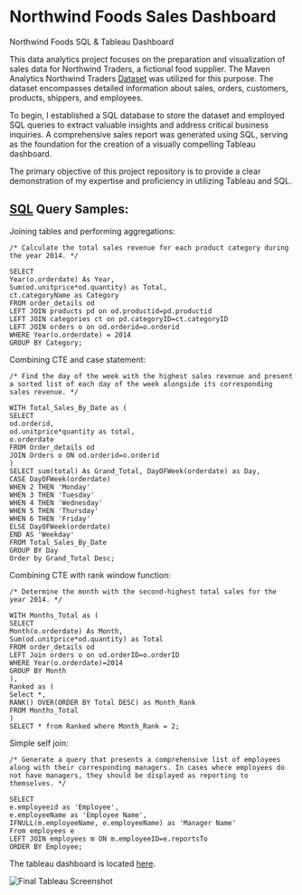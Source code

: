 # Northwind Foods Sales Dashboard

Northwind Foods SQL &amp; Tableau Dashboard

This data analytics project focuses on the preparation and visualization of sales data for Northwind Traders, a fictional food supplier. The Maven Analytics Northwind Traders [Dataset](https://www.mavenanalytics.io/data-playground?dataStructure=2lXwWbWANQgI727tVx3DRC) was utilized for this purpose. The dataset encompasses detailed information about sales, orders, customers, products, shippers, and employees.

To begin, I established a SQL database to store the dataset and employed SQL queries to extract valuable insights and address critical business inquiries. A comprehensive sales report was generated using SQL, serving as the foundation for the creation of a visually compelling Tableau dashboard.

The primary objective of this project repository is to provide a clear demonstration of my expertise and proficiency in utilizing Tableau and SQL. 

[SQL](https://github.com/MyrthaDestra/Northwind/blob/main/Northwind%20Traders%20SQL.sql)
**Query Samples:**
---

Joining tables and performing aggregations:
```
/* Calculate the total sales revenue for each product category during the year 2014. */

SELECT 
Year(o.orderdate) As Year,
Sum(od.unitprice*od.quantity) as Total,
ct.categoryName as Category
FROM order_details od
LEFT JOIN products pd on od.productid=pd.productid
LEFT JOIN categories ct on pd.categoryID=ct.categoryID
LEFT JOIN orders o on od.orderid=o.orderid
WHERE Year(o.orderdate) = 2014
GROUP BY Category;
```

Combining CTE and case statement:
```
/* Find the day of the week with the highest sales revenue and present a sorted list of each day of the week alongside its corresponding sales revenue. */

WITH Total_Sales_By_Date as (
SELECT 
od.orderid, 
od.unitprice*quantity as total,
o.orderdate
FROM Order_details od
JOIN Orders o ON od.orderid=o.orderid
)
SELECT sum(total) As Grand_Total, DayOFWeek(orderdate) as Day,
CASE DayOFWeek(orderdate)
WHEN 2 THEN 'Monday'
WHEN 3 THEN 'Tuesday'
WHEN 4 THEN 'Wednesday'
WHEN 5 THEN 'Thursday'
WHEN 6 THEN 'Friday'
ELSE DayOFWeek(orderdate)
END AS 'Weekday'
FROM Total_Sales_By_Date 
GROUP BY Day
Order by Grand_Total Desc;
```
Combining CTE with rank window function:
```
/* Determine the month with the second-highest total sales for the year 2014. */

WITH Months_Total as (
SELECT 
Month(o.orderdate) As Month, 
Sum(od.unitprice*od.quantity) as Total
FROM order_details od
LEFT Join orders o on od.orderID=o.orderID
WHERE Year(o.orderdate)=2014
GROUP BY Month
), 
Ranked as (
Select *, 
RANK() OVER(ORDER BY Total DESC) as Month_Rank
FROM Months_Total
) 
SELECT * from Ranked where Month_Rank = 2;
```

Simple self join: 
```
/* Generate a query that presents a comprehensive list of employees along with their corresponding managers. In cases where employees do not have managers, they should be displayed as reporting to themselves. */

SELECT
e.employeeid as 'Employee',
e.employeeName as 'Employee Name',
IFNULL(m.employeeName, e.employeeName) as 'Manager Name'
From employees e
LEFT JOIN employees m ON m.employeeID=e.reportsTo
ORDER BY Employee;
```

The tableau dashboard is located [here](https://public.tableau.com/app/profile/myrtha.destra/viz/NorthwindFoodsSalesDashboard/SalesOverview).

![Final Tableau Screenshot](https://github.com/MyrthaDestra/Northwind/assets/134890000/f6ad473d-30e7-41f6-9d55-0e57e4c76fd0)



